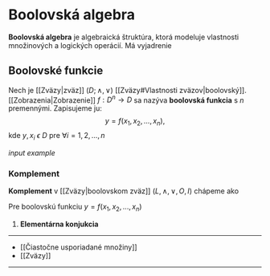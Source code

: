 # Boolovská algebra
**Boolovská algebra** je algebraická štruktúra, ktorá modeluje vlastnosti množinových a logických operácií. Má vyjadrenie

## Boolovské funkcie
Nech je [[Zväzy|zväz]] $(D;\wedge,\vee)$ [[Zväzy#Vlastnosti zväzov|boolovský]]. [[Zobrazenia|Zobrazenie]] $f:D^n\rightarrow D$ sa nazýva **boolovská funkcia** s $n$ premennými. Zapisujeme ju:
$$
y = f(x_1,x_2,...,x_n),
$$
kde $y,x_i \ \epsilon\ D$ pre $\forall i = 1,2,...,n$

_input example_

### Komplement
**Komplement** v [[Zväzy|boolovskom zväz]] $(L,\wedge,\vee,O,I)$ chápeme ako 

Pre boolovskú funkciu $y = f(x_1,x_2,...,x_n)$ 
1. **Elementárna konjukcia** 

---
- [[Čiastočne usporiadané množiny]]
- [[Zväzy]]
---